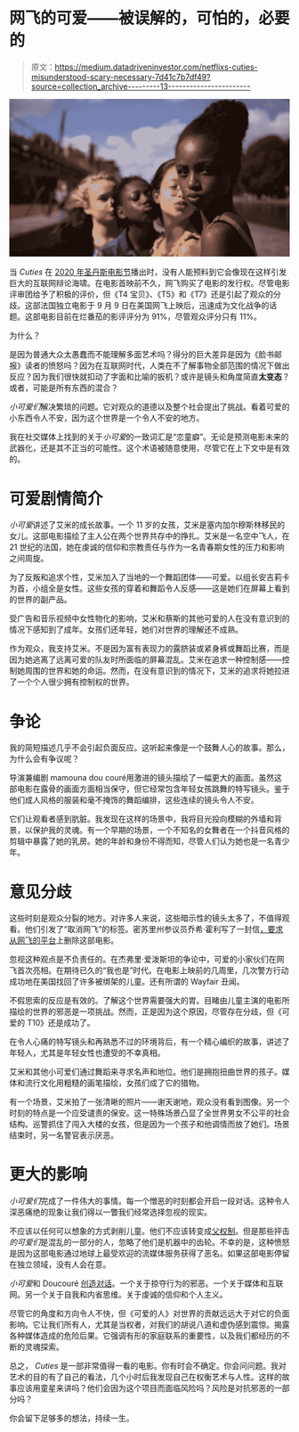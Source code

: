 # 网飞的可爱——被误解的，可怕的，必要的

> 原文：<https://medium.datadriveninvestor.com/netflixs-cuties-misunderstood-scary-necessary-7d41c7b7df49?source=collection_archive---------13----------------------->

![](img/3a3aef94fc32b12de163ac793b39120a.png)

当 *Cuties* 在 [2020 年圣丹斯电影节](https://www.sundance.org/pdf/film-guide/SFF20_PPG.pdf)播出时，没有人能预料到它会像现在这样引发巨大的互联网辩论海啸。在电影首映前不久，网飞购买了电影的发行权。尽管电影评审团给予了积极的评价，但《T4 宝贝》、《T5》和《T7》还是引起了观众的分歧。这部法国独立电影于 9 月 9 日在美国网飞上映后，迅速成为文化战争的话题。这部电影目前在烂番茄的影评评分为 91%，尽管观众评分只有 11%。

为什么？

是因为普通大众太愚蠢而不能理解多面艺术吗？得分的巨大差异是因为《脸书邮报》读者的愤怒吗？因为在互联网时代，人类在不了解事物全部范围的情况下做出反应？因为我们很快就扣动了字面和比喻的扳机？或许是镜头和角度简直**太变态**？或者，可能是所有东西的混合？

*小可爱们*解决繁琐的问题。它对观众的道德以及整个社会提出了挑战。看着可爱的小东西令人不安，因为这个世界是一个令人不安的地方。

我在社交媒体上找到的关于*小可爱*的一致词汇是“恋童癖”。无论是预测电影未来的武器化，还是其不正当的可能性。这个术语被随意使用，尽管它在上下文中是有效的。

# 可爱剧情简介

*小可爱*讲述了艾米的成长故事。一个 11 岁的女孩，艾米是塞内加尔穆斯林移民的女儿。这部电影描绘了主人公在两个世界共存中的挣扎。艾米是一名空中飞人，在 21 世纪的法国，她在虔诚的信仰和宗教责任与作为一名青春期女性的压力和影响之间周旋。

为了反叛和追求个性，艾米加入了当地的一个舞蹈团体——可爱。以组长安吉莉卡为首，小组全是女性。这些女孩的穿着和舞蹈令人反感——这是她们在屏幕上看到的世界的副产品。

受广告和音乐视频中女性物化的影响，艾米和蔡斯的其他可爱的人在没有意识到的情况下感知到了成年。女孩们还年轻，她们对世界的理解还不成熟。

作为观众，我支持艾米。不是因为富有表现力的露脐装或紧身裤或舞蹈比赛，而是因为她逃离了远离可爱的队友时所面临的屏幕混乱。艾米在追求一种控制感——控制她周围的世界和她的命运。然而，在没有意识到的情况下，艾米的追求将她拉进了一个个人很少拥有控制权的世界。

# 争论

我的简短描述几乎不会引起负面反应。这听起来像是一个鼓舞人心的故事。那么，为什么会有争议呢？

导演兼编剧 mamouna dou couré用激进的镜头描绘了一幅更大的画面。虽然这部电影在露骨的画面方面相当保守，但它经常包含年轻女孩跳舞的特写镜头。鉴于他们成人风格的服装和毫不掩饰的舞蹈编排，这些连续的镜头令人不安。

它们让观看者感到肮脏。我发现在这样的场景中，我将目光投向模糊的外墙和背景，以保护我的灵魂。有一个早期的场景，一个不知名的女舞者在一个抖音风格的剪辑中暴露了她的乳房。她的年龄和身份不得而知，尽管人们认为她也是一名青少年。

# 意见分歧

这些时刻是观众分裂的地方。对许多人来说，这些暗示性的镜头太多了，不值得观看。他们引发了“取消网飞”的标签。密苏里州参议员乔希·霍利写了一封信[，要求从](https://dailycaller.com/2020/09/11/josh-hawley-netflix-cuties/)[网飞的平台](https://thenerdstash.com/the-haunting-of-bly-manor-drops-on-netflix-this-october/)上删除这部电影。

忽视这种观点是不负责任的。在杰弗里·爱泼斯坦的争论中，可爱的小家伙们在网飞首次亮相。在期待已久的“我也是”时代。在电影上映前的几周里，几次警方行动成功地在美国找回了许多被绑架的儿童。还有所谓的 Wayfair 丑闻。

不假思索的反应是有效的。了解这个世界需要强大的胃。目睹由儿童主演的电影所描绘的世界的邪恶是一项挑战。然而，正是因为这个原因，尽管存在分歧，但《可爱的 T10》还是成功了。

在令人心痛的特写镜头和再熟悉不过的环境背后，有一个精心编织的故事，讲述了年轻人，尤其是年轻女性也遭受的不幸真相。

艾米和其他小可爱们通过舞蹈来寻求名声和地位。他们是拥抱扭曲世界的孩子。媒体和流行文化用粗糙的画笔描绘，女孩们成了它的猎物。

有一个场景，艾米拍了一张清晰的照片——谢天谢地，观众没有看到图像。另一个时刻的特点是一个应受谴责的保安。这一特殊场景凸显了全世界男女不公平的社会结构。巡警抓住了闯入大楼的女孩，但是因为一个孩子和他调情而放了她们。场景结束时，另一名警官表示厌恶。

# 更大的影响

*小可爱们*完成了一件伟大的事情。每一个憎恶的时刻都会开启一段对话。这种令人深恶痛绝的现象让我们得以一瞥我们经常选择忽视的现实。

不应该以任何可以想象的方式剥削儿童。他们不应该转变成[父权制](https://thenerdstash.com/the-gaming-journey-of-twitch-streamer-batgirl1314/)。但是那些抨击*的可爱们*是混乱的一部分的人，忽略了他们是机器中的齿轮。不幸的是，这种愤怒是因为这部电影通过地球上最受欢迎的流媒体服务获得了恶名。如果这部电影停留在独立领域，没有人会在意。

*小可爱*和 Doucouré [创造对话](https://www.msn.com/en-gb/entertainment/movies/cuties-review-e2-80-93-netflixs-controversial-child-exploitation-film-is-bold-flawed-and-misunderstood/ar-BB191fKz)。一个关于掠夺行为的邪恶。一个关于媒体和互联网。另一个关于自我和内省思维。关于虔诚的信仰和个人主义。

尽管它的角度和方向令人不快，但《可爱的人》对世界的贡献远远大于对它的负面影响。它让我们所有人，尤其是当权者，对我们的胡说八道和虚伪感到震惊。揭露各种媒体造成的危险后果。它强调有形的家庭联系的重要性，以及我们都经历的不断的灵魂探索。

总之， *Cuties* 是一部非常值得一看的电影。你有时会不确定。你会问问题。我对艺术的目的有了自己的看法，几个小时后我发现自己在权衡艺术与人性。这样的故事应该用童星来讲吗？他们会因为这个项目而面临风险吗？风险是对抗邪恶的一部分吗？

你会留下足够多的想法，持续一生。